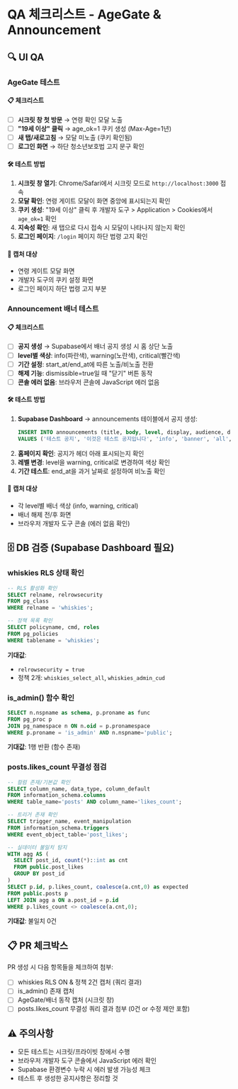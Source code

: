 # QA 체크리스트 - AgeGate & Announcement

## 🔍 UI QA

### AgeGate 테스트

#### 📋 체크리스트
- [ ] **시크릿 창 첫 방문** → 연령 확인 모달 노출
- [ ] **"19세 이상" 클릭** → age_ok=1 쿠키 생성 (Max-Age=1년)
- [ ] **새 탭/새로고침** → 모달 미노출 (쿠키 확인됨)
- [ ] **로그인 화면** → 하단 청소년보호법 고지 문구 확인

#### 🛠️ 테스트 방법
1. **시크릿 창 열기**: Chrome/Safari에서 시크릿 모드로 `http://localhost:3000` 접속
2. **모달 확인**: 연령 게이트 모달이 화면 중앙에 표시되는지 확인
3. **쿠키 생성**: "19세 이상" 클릭 후 개발자 도구 > Application > Cookies에서 `age_ok=1` 확인
4. **지속성 확인**: 새 탭으로 다시 접속 시 모달이 나타나지 않는지 확인
5. **로그인 페이지**: `/login` 페이지 하단 법령 고지 확인

#### 📸 캡처 대상
- 연령 게이트 모달 화면
- 개발자 도구의 쿠키 설정 화면
- 로그인 페이지 하단 법령 고지 부분

### Announcement 배너 테스트

#### 📋 체크리스트
- [ ] **공지 생성** → Supabase에서 배너 공지 생성 시 홈 상단 노출
- [ ] **level별 색상**: info(파란색), warning(노란색), critical(빨간색)
- [ ] **기간 설정**: start_at/end_at에 따른 노출/비노출 전환
- [ ] **해제 기능**: dismissible=true일 때 "닫기" 버튼 동작
- [ ] **콘솔 에러 없음**: 브라우저 콘솔에 JavaScript 에러 없음

#### 🛠️ 테스트 방법
1. **Supabase Dashboard** → announcements 테이블에서 공지 생성:
   ```sql
   INSERT INTO announcements (title, body, level, display, audience, dismissible, created_by)
   VALUES ('테스트 공지', '이것은 테스트 공지입니다', 'info', 'banner', 'all', true, 'USER_ID');
   ```
2. **홈페이지 확인**: 공지가 헤더 아래 표시되는지 확인
3. **레벨 변경**: level을 warning, critical로 변경하여 색상 확인
4. **기간 테스트**: end_at을 과거 날짜로 설정하여 비노출 확인

#### 📸 캡처 대상
- 각 level별 배너 색상 (info, warning, critical)
- 배너 해제 전/후 화면
- 브라우저 개발자 도구 콘솔 (에러 없음 확인)

## 🗄️ DB 검증 (Supabase Dashboard 필요)

### whiskies RLS 상태 확인

```sql
-- RLS 활성화 확인
SELECT relname, relrowsecurity
FROM pg_class
WHERE relname = 'whiskies';

-- 정책 목록 확인
SELECT policyname, cmd, roles
FROM pg_policies
WHERE tablename = 'whiskies';
```

**기대값**:
- `relrowsecurity = true`
- 정책 2개: `whiskies_select_all`, `whiskies_admin_cud`

### is_admin() 함수 확인

```sql
SELECT n.nspname as schema, p.proname as func
FROM pg_proc p
JOIN pg_namespace n ON n.oid = p.pronamespace
WHERE p.proname = 'is_admin' AND n.nspname='public';
```

**기대값**: 1행 반환 (함수 존재)

### posts.likes_count 무결성 점검

```sql
-- 컬럼 존재/기본값 확인
SELECT column_name, data_type, column_default
FROM information_schema.columns
WHERE table_name='posts' AND column_name='likes_count';

-- 트리거 존재 확인
SELECT trigger_name, event_manipulation
FROM information_schema.triggers
WHERE event_object_table='post_likes';

-- 실데이터 불일치 탐지
WITH agg AS (
  SELECT post_id, count(*)::int as cnt
  FROM public.post_likes
  GROUP BY post_id
)
SELECT p.id, p.likes_count, coalesce(a.cnt,0) as expected
FROM public.posts p
LEFT JOIN agg a ON a.post_id = p.id
WHERE p.likes_count <> coalesce(a.cnt,0);
```

**기대값**: 불일치 0건

## 📋 PR 체크박스

PR 생성 시 다음 항목들을 체크하여 첨부:

- [ ] whiskies RLS ON & 정책 2건 캡처 (쿼리 결과)
- [ ] is_admin() 존재 캡처
- [ ] AgeGate/배너 동작 캡처 (시크릿 창)
- [ ] posts.likes_count 무결성 쿼리 결과 첨부 (0건 or 수정 제안 포함)

## ⚠️ 주의사항

- 모든 테스트는 시크릿/프라이빗 창에서 수행
- 브라우저 개발자 도구 콘솔에서 JavaScript 에러 확인
- Supabase 환경변수 누락 시 에러 발생 가능성 체크
- 테스트 후 생성한 공지사항은 정리할 것